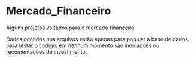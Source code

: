 # Mercado_Financeiro
<p>Alguns projetos voltados para o mercado financeiro</p>
<p></p>
<p><n>Dados contidos nos arquivos estão apenas para popular a base de dados para testar o código, em nenhum momento são indicações ou recomentações de investimento.</n></p>
